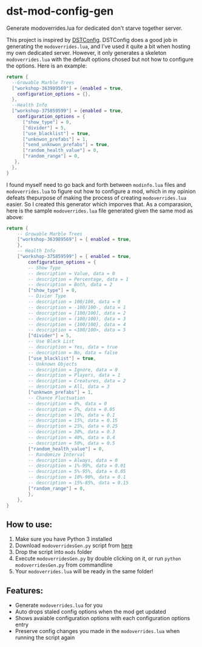 # dst-mod-config-gen
Generate modoverrides.lua for dedicated don't starve together server.

This project is inspired by [DSTConfig](https://github.com/INpureProjects/DSTConfig). DSTConfig does a good job in
generating the `modoverrides.lua`, and I've used it quite a bit when hosting my own dedicated server. However, it only generates
a skeleton `modoverrides.lua` with the default options chosed but not how to configure the options. Here is an example:
```lua
return {
  --Growable Marble Trees
  ["workshop-363989569"] = {enabled = true,
    configuration_options = {},
  },
  --Health Info
  ["workshop-375859599"] = {enabled = true,
    configuration_options = {
      ["show_type"] = 0,
      ["divider"] = 5,
      ["use_blacklist"] = true,
      ["unknwon_prefabs"] = 1,
      ["send_unknwon_prefabs"] = true,
      ["random_health_value"] = 0,
      ["random_range"] = 0,
   },
  },
}
```

I found myself need to go back and forth between `modinfo.lua` files and `modoverrides.lua` to figure out how to configure a mod,
which in my opinion defeats thepurpose of making the process of creating `modoverrides.lua` easier.
So I created this generator which imporves that.
As a comparasion, here is the sample `modoverrides.lua` file generated given the same mod as above:
```lua
return {
    -- Growable Marble Trees
    ["workshop-363989569"] = { enabled = true,
    },
    -- Health Info
    ["workshop-375859599"] = { enabled = true,
        configuration_options = {
        -- Show Type
        -- description = Value, data = 0
        -- description = Percentage, data = 1
        -- description = Both, data = 2
        ["show_type"] = 0,
        -- Divier Type
        -- description = 100/100, data = 0
        -- description = -100/100-, data = 1
        -- description = [100/100], data = 2
        -- description = (100/100), data = 3
        -- description = {100/100}, data = 4
        -- description = <100/100>, data = 5
        ["divider"] = 5,
        -- Use Black List
        -- description = Yes, data = true
        -- description = No, data = false
        ["use_blacklist"] = true,
        -- Unknown Objects
        -- description = Ignore, data = 0
        -- description = Players, data = 1
        -- description = Creatures, data = 2
        -- description = All, data = 3
        ["unknwon_prefabs"] = 1,
        -- Chance Fluctuation
        -- description = 0%, data = 0
        -- description = 5%, data = 0.05
        -- description = 10%, data = 0.1
        -- description = 15%, data = 0.15
        -- description = 25%, data = 0.25
        -- description = 30%, data = 0.3
        -- description = 40%, data = 0.4
        -- description = 50%, data = 0.5
        ["random_health_value"] = 0,
        -- Randomize Interval
        -- description = Always, data = 0
        -- description = 1%-99%, data = 0.01
        -- description = 5%-95%, data = 0.05
        -- description = 10%-90%, data = 0.1
        -- description = 15%-85%, data = 0.15
        ["random_range"] = 0,
        },
    },
}
```

## How to use:
1. Make sure you have Python 3 installed
1. Download `modoverridesGen.py` script from [here](https://raw.githubusercontent.com/fredwangwang/dst-mod-config-gen/master/modoverridesGen.py)
1. Drop the script into `mods` folder
1. Execute `modoverridesGen.py` by double clicking on it, or run `python modoverridesGen.py` from commandline
1. Your `modoverrides.lua` will be ready in the same folder!

## Features:
* Generate `modoverrides.lua` for you
* Auto drops staled config options when the mod get updated
* Shows avaiable configuration options with each configuration options entry
* Preserve config changes you made in the `modoverrides.lua` when running the script again




